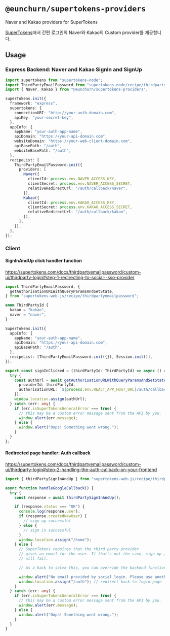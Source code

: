 # `@eunchurn/supertokens-providers`

Naver and Kakao providers for SuperTokens

[SuperTokens](https://supertokens.com)애서 간편 로그인의 Naver와 Kakao의 Custom provider를 제공합니다.

## Usage

### Express Backend: Naver and Kakao SignIn and SignUp

```typescript
import supertokens from "supertokens-node";
import ThirdPartyEmailPassword from "supertokens-node/recipe/thirdpartyemailpassword";
import { Naver, Kakao } from "@eunchurn/supertokens-providers";

superTokens.init({
  framework: "express",
  supertokens: {
    connectionURI: "http://your-auth-domain.com",
    apiKey: "your-secret-key",
  },
  appInfo: {
    appName: "your-auth-app-name",
    apiDomain: "https://your-api-domain.com",
    websiteDomain: "https://your-web-client-domain.com",
    apiBasePath: "/auth",
    websiteBasePath: "/auth",
  },
  recipeList: [
    ThirdPartyEmailPassword.init({
      providers: [
        Naver({
          clientId: process.env.NAVER_ACCESS_KEY,
          clientSecret: process.env.NAVER_ACCESS_SECRET,
          relativeRedirectUrl: "/auth/callback/naver",
        }),
        Kakao({
          clientId: process.env.KAKAO_ACCESS_KEY,
          clientSecret: process.env.KAKAO_ACCESS_SECRET,
          relativeRedirectUrl: "/auth/callback/kakao",
        }),
      ],
    }),
  ],
});
```

### Client

#### SignInAndUp click handler function

<https://supertokens.com/docs/thirdpartyemailpassword/custom-ui/thirdparty-login#step-1-redirecting-to-social--sso-provider>

```typescript
import ThirdPartyEmailPassword, {
  getAuthorisationURLWithQueryParamsAndSetState,
} from "supertokens-web-js/recipe/thirdpartyemailpassword";

enum ThirdPartyId {
  kakao = "kakao",
  naver = "naver",
}

SuperTokens.init({
  appInfo: {
    appName: "your-auth-app-name",
    apiDomain: "https://your-api-domain.com",
    apiBasePath: "/auth",
  },
  recipeList: [ThirdPartyEmailPassword.init({}), Session.init()],
});

export const signInClicked = (thirdPartyId: ThirdPartyId) => async () => {
  try {
    const authUrl = await getAuthorisationURLWithQueryParamsAndSetState({
      providerId: thirdPartyId,
      authorisationURL: `${process.env.REACT_APP_HOST_URL}/auth/callback/${thirdPartyId}`,
    });
    window.location.assign(authUrl);
  } catch (err: any) {
    if (err.isSuperTokensGeneralError === true) {
      // this may be a custom error message sent from the API by you.
      window.alert(err.message);
    } else {
      window.alert("Oops! Something went wrong.");
    }
  }
};
```

#### Redirected page handler: Auth callback

<https://supertokens.com/docs/thirdpartyemailpassword/custom-ui/thirdparty-login#step-2-handling-the-auth-callback-on-your-frontend>

```typescript
import { thirdPartySignInAndUp } from "supertokens-web-js/recipe/thirdpartyemailpassword";

async function handleGoogleCallback() {
  try {
    const response = await thirdPartySignInAndUp();

    if (response.status === "OK") {
      console.log(response.user);
      if (response.createdNewUser) {
        // sign up successful
      } else {
        // sign in successful
      }
      window.location.assign("/home");
    } else {
      // SuperTokens requires that the third party provider
      // gives an email for the user. If that's not the case, sign up / in
      // will fail.

      // As a hack to solve this, you can override the backend functions to create a fake email for the user.

      window.alert("No email provided by social login. Please use another form of login");
      window.location.assign("/auth"); // redirect back to login page
    }
  } catch (err: any) {
    if (err.isSuperTokensGeneralError === true) {
      // this may be a custom error message sent from the API by you.
      window.alert(err.message);
    } else {
      window.alert("Oops! Something went wrong.");
    }
  }
}
```
